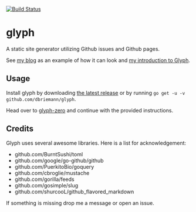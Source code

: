 [![Build Status](https://travis-ci.org/dbriemann/glyph.svg?branch=master)](https://travis-ci.org/dbriemann/glyph)

# glyph

A static site generator utilizing Github issues and Github pages.

See [my blog](https://dbriemann.github.io/blog/) as an example of how it can look and [my introduction to Glyph](https://dbriemann.github.io/blog/2-introducing-glyph-static-site-generator-powered-by-github-issues-and-pages.html).

## Usage

Install glyph by downloading [the latest release](https://github.com/dbriemann/glyph/releases/latest) or by running `go get -u -v github.com/dbriemann/glyph`.

Head over to [glyph-zero](https://github.com/dbriemann/glyph-zero) and continue with the provided instructions.

## Credits

Glyph uses several awesome libraries. Here is a list for acknowledgement:

- github.com/BurntSushi/toml
- github.com/google/go-github/github
- github.com/PuerkitoBio/goquery
- github.com/cbroglie/mustache
- github.com/gorilla/feeds
- github.com/gosimple/slug
- github.com/shurcooL/github_flavored_markdown

If something is missing drop me a message or open an issue.
